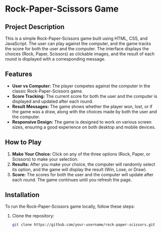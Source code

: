 # Rock-Paper-Scissors Game

## Project Description

This is a simple Rock-Paper-Scissors game built using HTML, CSS, and JavaScript. The user can play against the computer, and the game tracks the score for both the user and the computer. The interface displays the choices (Rock, Paper, Scissors) as clickable images, and the result of each round is displayed with a corresponding message.

## Features

- **User vs Computer:** The player competes against the computer in the classic Rock-Paper-Scissors game.
- **Score Tracking:** The current score for both the user and the computer is displayed and updated after each round.
- **Result Messages:** The game shows whether the player won, lost, or if the game was a draw, along with the choices made by both the user and the computer.
- **Responsive Design:** The game is designed to work on various screen sizes, ensuring a good experience on both desktop and mobile devices.

## How to Play

1. **Make Your Choice:** Click on any of the three options (Rock, Paper, or Scissors) to make your selection.
2. **Results:** After you make your choice, the computer will randomly select its option, and the game will display the result (Win, Lose, or Draw).
3. **Score:** The scores for both the user and the computer will update after each round. The game continues until you refresh the page.

## Installation

To run the Rock-Paper-Scissors game locally, follow these steps:

1. Clone the repository:
   ```bash
   git clone https://github.com/your-username/rock-paper-scissors.git
